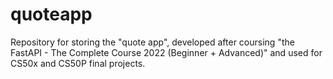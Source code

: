# quoteapp
Repository for storing the "quote app", developed after coursing "the FastAPI - The Complete Course 2022 (Beginner + Advanced)" and used for CS50x and CS50P final projects.
